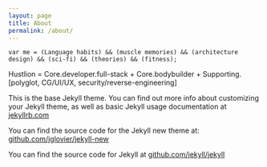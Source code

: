 ```yaml
---
layout: page
title: About
permalink: /about/
---
```


`var me = (Language habits) && (muscle memories) && (architecture design) && (sci-fi) && (theories) && (fitness);`

Hustlion = Core.developer.full-stack + Core.bodybuilder + Supporting.[polyglot, CG/UI/UX, security/reverse-engineering]


This is the base Jekyll theme. You can find out more info about customizing your Jekyll theme, as well as basic Jekyll usage documentation at [jekyllrb.com](http://jekyllrb.com/)

You can find the source code for the Jekyll new theme at: [github.com/jglovier/jekyll-new](https://github.com/jglovier/jekyll-new)

You can find the source code for Jekyll at [github.com/jekyll/jekyll](https://github.com/jekyll/jekyll)
